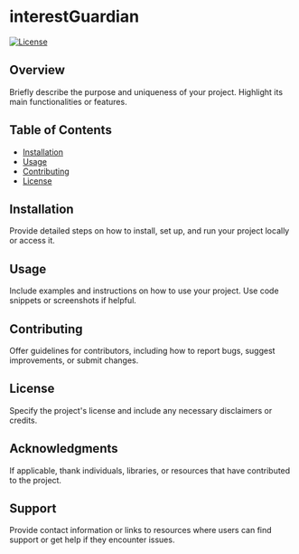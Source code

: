 # interestGuardian

[![License](https://img.shields.io/badge/License-MIT-blue.svg)](LICENSE)

## Overview

Briefly describe the purpose and uniqueness of your project. Highlight its main functionalities or features.

## Table of Contents

- [Installation](#installation)
- [Usage](#usage)
- [Contributing](#contributing)
- [License](#license)

## Installation

Provide detailed steps on how to install, set up, and run your project locally or access it.

## Usage

Include examples and instructions on how to use your project. Use code snippets or screenshots if helpful.

## Contributing

Offer guidelines for contributors, including how to report bugs, suggest improvements, or submit changes.

## License

Specify the project's license and include any necessary disclaimers or credits.

## Acknowledgments

If applicable, thank individuals, libraries, or resources that have contributed to the project.

## Support

Provide contact information or links to resources where users can find support or get help if they encounter issues.
